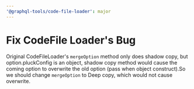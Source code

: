 ```yaml
---
'@graphql-tools/code-file-loader': major
---
```


# Fix CodeFile Loader's Bug

Original CodeFileLoader's `mergeOption` method only does shadow copy, but option.pluckConfig is an object, shadow copy method would cause the coming option to overwrite the old option (pass when object construct).So we should change `mergeOption` to Deep copy, which would not cause overwrite.
